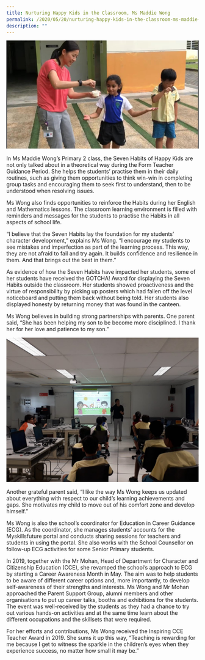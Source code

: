 ```yaml
---
title: Nurturing Happy Kids in the Classroom, Ms Maddie Wong
permalink: /2020/05/20/nurturing-happy-kids-in-the-classroom-ms-maddie-wong/
description: ""
---
```

![](/images/IMG-20200506-WA0005.jpeg)

<p>In Ms Maddie Wong&rsquo;s Primary 2 class, the Seven Habits of Happy Kids are not only talked about in a theoretical way during the Form Teacher Guidance Period. She helps the students&rsquo; practise them in their daily routines, such as giving them opportunities to think win-win in completing group tasks and encouraging them to seek first to understand, then to be understood when resolving issues.</p>
<p>Ms Wong also finds opportunities to reinforce the Habits during her English and Mathematics lessons. The classroom learning environment is filled with reminders and messages for the students to practise the Habits in all aspects of school life.</p>
<p>&ldquo;I believe that the Seven Habits lay the foundation for my students&rsquo; character development,&rdquo; explains Ms Wong. &ldquo;I encourage my students to see mistakes and imperfection as part of the learning process. This way, they are not afraid to fail and try again. It builds confidence and resilience in them. And that brings out the best in them.&rdquo;</p>
<p>As evidence of how the Seven Habits have impacted her students, some of her students have received the GOTCHA! Award for displaying the Seven Habits outside the classroom. Her students showed proactiveness and the virtue of responsibility by picking up posters which had fallen off the level noticeboard and putting them back without being told. Her students also displayed honesty by returning money that was found in the canteen.</p>
<p>Ms Wong believes in building strong partnerships with parents. One parent said, &ldquo;She has been helping my son to be become more disciplined. I thank her for her love and patience to my son.&rdquo;</p>

![](/images/Maddie-1-1024x768.jpeg)

<p>Another grateful parent said, &ldquo;I like the way Ms Wong keeps us updated about everything with respect to our child&rsquo;s learning achievements and gaps. She motivates my child to move out of his comfort zone and develop himself.&rdquo;</p>
<p>Ms Wong is also the school&rsquo;s coordinator for Education in Career Guidance (ECG). As the coordinator, she manages students&rsquo; accounts for the Myskillsfuture portal and conducts sharing sessions for teachers and students in using the portal. She also works with the School Counsellor on follow-up ECG activities for some Senior Primary students.</p>
<p>In 2019, together with the Mr Mohan, Head of Department for Character and Citizenship Education (CCE), she revamped the school&rsquo;s approach to ECG by starting a Career Awareness Month in May. The aim was to help students to be aware of different career options and, more importantly, to develop self-awareness of their strengths and interests. Ms Wong and Mr Mohan approached the Parent Support Group, alumni members and other organisations to put up career talks, booths and exhibitions for the students. The event was well-received by the students as they had a chance to try out various hands-on activities and at the same time learn about the different occupations and the skillsets that were required.</p>
<p>For her efforts and contributions, Ms Wong received the Inspiring CCE Teacher Award in 2019. She sums it up this way, &ldquo;Teaching is rewarding for me because I get to witness the sparkle in the children&rsquo;s eyes when they experience success, no matter how small it may be.&rdquo;</p>